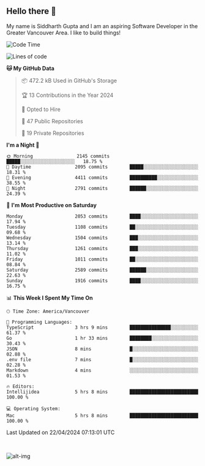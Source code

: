## Hello there :wave:

My name is Siddharth Gupta and I am an aspiring Software Developer in the Greater Vancouver Area. I like to build things!

<!-- ![gif](https://github.com/siddg97/siddg97/blob/master/dino.gif) -->

<!--START_SECTION:waka-->
![Code Time](http://img.shields.io/badge/Code%20Time-1%2C925%20hrs%2013%20mins-blue)

![Lines of code](https://img.shields.io/badge/From%20Hello%20World%20I%27ve%20Written-18.1%20million%20lines%20of%20code-blue)

**🐱 My GitHub Data** 

> 📦 472.2 kB Used in GitHub's Storage 
 > 
> 🏆 13 Contributions in the Year 2024
 > 
> 💼 Opted to Hire
 > 
> 📜 47 Public Repositories 
 > 
> 🔑 19 Private Repositories 
 > 
**I'm a Night 🦉** 

```text
🌞 Morning                2145 commits        █████░░░░░░░░░░░░░░░░░░░░   18.75 % 
🌆 Daytime                2095 commits        █████░░░░░░░░░░░░░░░░░░░░   18.31 % 
🌃 Evening                4411 commits        ██████████░░░░░░░░░░░░░░░   38.55 % 
🌙 Night                  2791 commits        ██████░░░░░░░░░░░░░░░░░░░   24.39 % 
```
📅 **I'm Most Productive on Saturday** 

```text
Monday                   2053 commits        ████░░░░░░░░░░░░░░░░░░░░░   17.94 % 
Tuesday                  1108 commits        ██░░░░░░░░░░░░░░░░░░░░░░░   09.68 % 
Wednesday                1504 commits        ███░░░░░░░░░░░░░░░░░░░░░░   13.14 % 
Thursday                 1261 commits        ███░░░░░░░░░░░░░░░░░░░░░░   11.02 % 
Friday                   1011 commits        ██░░░░░░░░░░░░░░░░░░░░░░░   08.84 % 
Saturday                 2589 commits        ██████░░░░░░░░░░░░░░░░░░░   22.63 % 
Sunday                   1916 commits        ████░░░░░░░░░░░░░░░░░░░░░   16.75 % 
```


📊 **This Week I Spent My Time On** 

```text
🕑︎ Time Zone: America/Vancouver

💬 Programming Languages: 
TypeScript               3 hrs 9 mins        ███████████████░░░░░░░░░░   61.37 % 
Go                       1 hr 33 mins        ████████░░░░░░░░░░░░░░░░░   30.43 % 
JSON                     8 mins              █░░░░░░░░░░░░░░░░░░░░░░░░   02.88 % 
.env file                7 mins              █░░░░░░░░░░░░░░░░░░░░░░░░   02.28 % 
Markdown                 4 mins              ░░░░░░░░░░░░░░░░░░░░░░░░░   01.53 % 

🔥 Editors: 
Intellijidea             5 hrs 8 mins        █████████████████████████   100.00 % 

💻 Operating System: 
Mac                      5 hrs 8 mins        █████████████████████████   100.00 % 
```


 Last Updated on 22/04/2024 07:13:01 UTC
<!--END_SECTION:waka-->

<br>

![alt-img](https://github-readme-stats.vercel.app/api?username=siddg97&count_private=true&theme=nightowl&show_icons=true)

